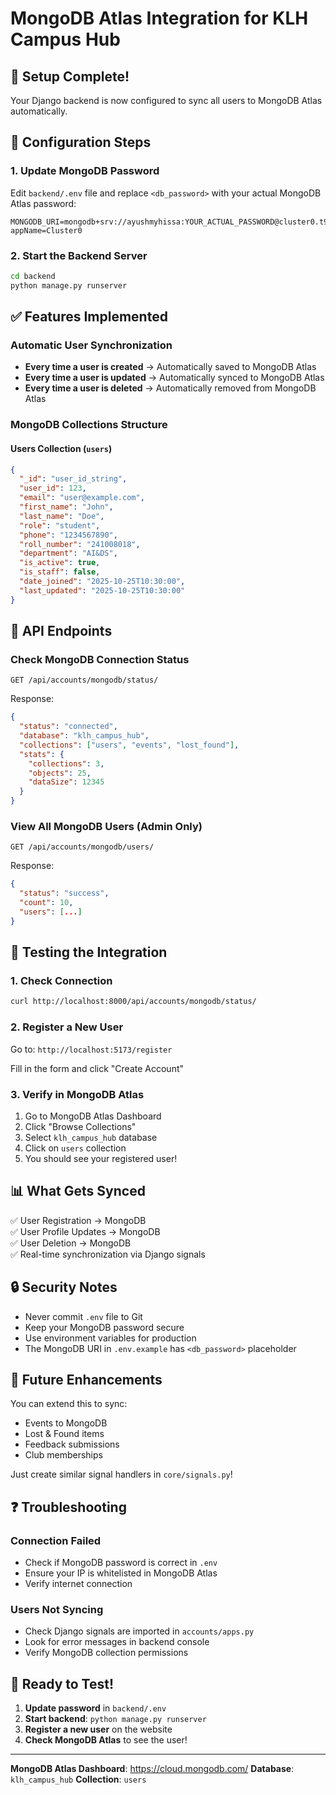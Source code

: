 # MongoDB Atlas Integration for KLH Campus Hub

## 🎯 Setup Complete!

Your Django backend is now configured to sync all users to MongoDB Atlas automatically.

## 📝 Configuration Steps

### 1. Update MongoDB Password

Edit `backend/.env` file and replace `<db_password>` with your actual MongoDB Atlas password:

```env
MONGODB_URI=mongodb+srv://ayushmyhissa:YOUR_ACTUAL_PASSWORD@cluster0.t9eptqe.mongodb.net/?appName=Cluster0
```

### 2. Start the Backend Server

```bash
cd backend
python manage.py runserver
```

## ✅ Features Implemented

### Automatic User Synchronization
- **Every time a user is created** → Automatically saved to MongoDB Atlas
- **Every time a user is updated** → Automatically synced to MongoDB Atlas  
- **Every time a user is deleted** → Automatically removed from MongoDB Atlas

### MongoDB Collections Structure

#### Users Collection (`users`)
```json
{
  "_id": "user_id_string",
  "user_id": 123,
  "email": "user@example.com",
  "first_name": "John",
  "last_name": "Doe",
  "role": "student",
  "phone": "1234567890",
  "roll_number": "241008018",
  "department": "AI&DS",
  "is_active": true,
  "is_staff": false,
  "date_joined": "2025-10-25T10:30:00",
  "last_updated": "2025-10-25T10:30:00"
}
```

## 🔌 API Endpoints

### Check MongoDB Connection Status
```
GET /api/accounts/mongodb/status/
```

Response:
```json
{
  "status": "connected",
  "database": "klh_campus_hub",
  "collections": ["users", "events", "lost_found"],
  "stats": {
    "collections": 3,
    "objects": 25,
    "dataSize": 12345
  }
}
```

### View All MongoDB Users (Admin Only)
```
GET /api/accounts/mongodb/users/
```

Response:
```json
{
  "status": "success",
  "count": 10,
  "users": [...]
}
```

## 🧪 Testing the Integration

### 1. Check Connection
```bash
curl http://localhost:8000/api/accounts/mongodb/status/
```

### 2. Register a New User
Go to: `http://localhost:5173/register`

Fill in the form and click "Create Account"

### 3. Verify in MongoDB Atlas
1. Go to MongoDB Atlas Dashboard
2. Click "Browse Collections"
3. Select `klh_campus_hub` database
4. Click on `users` collection
5. You should see your registered user!

## 📊 What Gets Synced

✅ User Registration → MongoDB  
✅ User Profile Updates → MongoDB  
✅ User Deletion → MongoDB  
✅ Real-time synchronization via Django signals

## 🔒 Security Notes

- Never commit `.env` file to Git
- Keep your MongoDB password secure
- Use environment variables for production
- The MongoDB URI in `.env.example` has `<db_password>` placeholder

## 🎨 Future Enhancements

You can extend this to sync:
- Events to MongoDB
- Lost & Found items
- Feedback submissions
- Club memberships

Just create similar signal handlers in `core/signals.py`!

## ❓ Troubleshooting

### Connection Failed
- Check if MongoDB password is correct in `.env`
- Ensure your IP is whitelisted in MongoDB Atlas
- Verify internet connection

### Users Not Syncing
- Check Django signals are imported in `accounts/apps.py`
- Look for error messages in backend console
- Verify MongoDB collection permissions

## 🚀 Ready to Test!

1. **Update password** in `backend/.env`
2. **Start backend**: `python manage.py runserver`
3. **Register a new user** on the website
4. **Check MongoDB Atlas** to see the user!

---

**MongoDB Atlas Dashboard**: https://cloud.mongodb.com/
**Database**: `klh_campus_hub`
**Collection**: `users`
